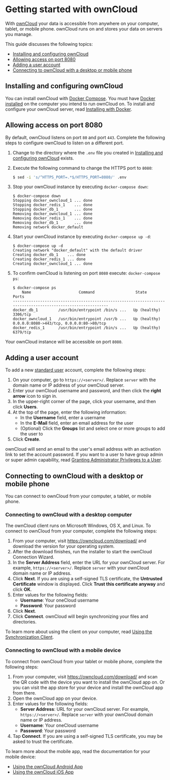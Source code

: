 # Getting started with ownCloud

With [ownCloud](https://owncloud.org/) your data is accessible from anywhere on
your computer, tablet, or mobile phone. ownCloud runs on and stores your data on
servers you manage.

This guide discusses the following topics:

* [Installing and configuring ownCloud](#installing-and-configuring-owncloud)
* [Allowing access on port 8080](#allowing-access-on-port-8080)
* [Adding a user account](#adding-a-user-account)
* [Connecting to ownCloud with a desktop or mobile phone](#connecting-to-owncloud-with-a-desktop-or-mobile-phone)

## Installing and configuring ownCloud

You can install ownCloud with [Docker Compose][compose]. You must have [Docker
installed][docker] on the computer you intend to run ownCloud on. To install and
configure your ownCloud server, read [Installing with Docker][installing].

## Allowing access on port 8080

By default, ownCloud listens on port `80` and port `443`. Complete the following
steps to configure ownCloud to listen on a different port.

1.  Change to the directory where the `.env` file you created in [Installing and
    configuring ownCloud](#installing-and-configuring-owncloud) exists.
1.  Execute the following command to change the HTTPS port to `8080`:

    ```bash
    $ sed -i 's/^HTTPS_PORT=.*$/HTTPS_PORT=8080/' .env
    ```

1.  Stop your ownCloud instance by executing `docker-compose down`:

    ```
    $ docker-compose down
    Stopping docker_owncloud_1 ... done
    Stopping docker_redis_1    ... done
    Stopping docker_db_1       ... done
    Removing docker_owncloud_1 ... done
    Removing docker_redis_1    ... done
    Removing docker_db_1       ... done
    Removing network docker_default
    ```

1.  Start your ownCloud instance by executing `docker-compose up -d`:

    ```
    $ docker-compose up -d
    Creating network "docker_default" with the default driver
    Creating docker_db_1    ... done
    Creating docker_redis_1 ... done
    Creating docker_owncloud_1 ... done
    ```

1.  To confirm ownCloud is listening on port `8080` execute: `docker-compose ps`:

    ```
    $ docker-compose ps
        Name                     Command                  State                         Ports
    -------------------------------------------------------------------------------------------------------------
    docker_db_1         /usr/bin/entrypoint /bin/s ...   Up (healthy)   3306/tcp
    docker_owncloud_1   /usr/bin/entrypoint /usr/b ...   Up (healthy)   0.0.0.0:8080->443/tcp, 0.0.0.0:80->80/tcp
    docker_redis_1      /usr/bin/entrypoint /bin/s ...   Up (healthy)   6379/tcp
    ```

Your ownCloud instance will be accessible on port `8080`.

## Adding a user account

To add a new [standard user][user] account, complete the following steps:

1.  On your computer, go to `https://<server>/`. Replace `server` with the
    domain name or IP address of your ownCloud server.
1.  Enter your ownCloud username and password, and then click the **right
    arrow** icon to sign in.
1.  In the upper-right corner of the page, click your username, and then click
    **Users**.
1.  At the top of the page, enter the following information:
    - In the **Username** field, enter a username
    - In the **E-Mail** field, enter an email address for the user
    - (Optional) Click the **Groups** list and select one or more groups to add
      the user to
1.  Click **Create**.

ownCloud will send an email to the user's email address with an activation link
to set the account password. If you want to a user to have group admin or super
admin capability, read [Granting Administrator Privileges to a User][admin].

## Connecting to ownCloud with a desktop or mobile phone

You can connect to ownCloud from your computer, a tablet, or mobile phone.

### Connecting to ownCloud with a desktop computer

The ownCloud client runs on Microsoft Windows, OS X, and Linux. To connect to
ownCloud from your computer, complete the following steps:

1.  From your computer, visit <https://owncloud.com/download/> and download the
    version for your operating system.
1.  After the download finishes, run the installer to start the ownCloud
    Connection Wizard.
1.  In the **Server Address** field, enter the URL for your ownCloud server. For
    example, `https://<server>/`. Replace `server` with your ownCloud domain
    name or IP address.
1.  Click **Next**. If you are using a self-signed TLS certificate, the
    **Untrusted Certificate** window is displayed. Click **Trust this
    certificate anyway** and click **OK**.
1.  Enter values for the following fields:
    - **Username**: Your oneCloud username
    - **Password**: Your password
1.  Click **Next**.
1.  Click **Connect**. ownCloud will begin synchronizing your files and
    directories.

To learn more about using the client on your computer, read [Using the
Synchronization Client][desktop].

### Connecting to ownCloud with a mobile device

To connect from ownCloud from your tablet or mobile phone, complete the
following steps:

1.  From your computer, visit <https://owncloud.com/download/> and scan the QR
    code with the device you want to install the ownCloud app on. Or you can
    visit the app store for your device and install the ownCloud app from there.
1.  Open the ownCloud app on your device.
1.  Enter values for the following fields:
    - **Server Address**: URL for your ownCloud server. For example,
      `https://<server>/`. Replace `server` with your ownCloud domain name or IP
      address.
    - **Username**: Your oneCloud username
    - **Password**: Your password
1.  Tap **Connect**. If you are using a self-signed TLS certificate, you may be
    asked to trust the certificate.

To learn more about the mobile app, read the documentation for your mobile
device:

- [Using the ownCloud Android App][android]
- [Using the ownCloud iOS App][iphone]

[docker]: https://www.docker.com/get-started
[compose]: https://docs.docker.com/compose/
[installing]: https://doc.owncloud.org/server/10.0/admin_manual/installation/docker/#installation-on-a-local-machine
[user]: https://doc.owncloud.org/server/latest/admin_manual/configuration/user/user_roles.html#standard-user
[admin]: https://doc.owncloud.org/server/latest/admin_manual/configuration/user/user_configuration.html#granting-administrator-privileges-to-a-user
[desktop]: https://doc.owncloud.org/desktop/latest/navigating.html
[android]: https://doc.owncloud.org/android/android_app.html
[iphone]: https://doc.owncloud.org/ios/ios_app.html

